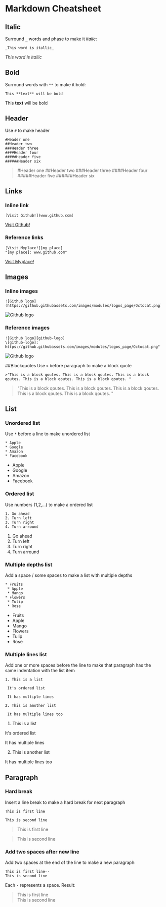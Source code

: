# Markdown Cheatsheet

## Italic
Surround `_` words and phase to make it _italic_:
```
_This word is itallic_
```

_This word is itallic_

## Bold
Surround words with `**` to make it bold:
```
This **text** will be bold
```

This **text** will be bold

## Header
Use `#` to make header

```
#Header one
##Header two
###Header three
####Header four
#####Header five
######Header six
```

>#Header one
##Header two
###Header three
####Header four
#####Header five
######Header six

## Links
### Inline link
```
[Visit Github!](www.github.com)
```

[Visit Github!](www.github.com)

### Reference links
```
[Visit Myplace!][my place]
"[my place]: www.github.com"

```
[Visit Myplace!][my-place]

[my-place]: www.github.com

## Images
### Inline images
```
![Github logo](https://github.githubassets.com/images/modules/logos_page/Octocat.png)
```
![Github logo](https://github.githubassets.com/images/modules/logos_page/Octocat.png)

### Reference images
```
![Github logo][github-logo]
\[github-logo]: https://github.githubassets.com/images/modules/logos_page/Octocat.png"

```

![Github logo][github-logo]

[github-logo]: https://github.githubassets.com/images/modules/logos_page/Octocat.png

##Blockquotes
Use `>` before paragraph to make a block quote

```
>"This is a block qoutes. This is a block qoutes. This is a block qoutes. This is a block qoutes. This is a block qoutes. "
```

>"This is a block qoutes. This is a block qoutes. This is a block qoutes. This is a block qoutes. This is a block qoutes. "

## List
### Unordered list
Use `*` before a line to make unordered list

```
* Apple
* Google
* Amazon
* Facebook
```
* Apple
* Google
* Amazon
* Facebook

### Ordered list
Use numbers (1,2,...) to make a ordered list

```
1. Go ahead
2. Turn left
3. Turn right
4. Turn arround
```

1. Go ahead
2. Turn left
3. Turn right
4. Turn arround

### Multiple depths list
Add a space / some spaces to make a list with multiple depths

```
* Fruits
 * Apple
 * Mango
* Flowers
 * Tulip
 * Rose
```
* Fruits
 * Apple
 * Mango
* Flowers
 * Tulip
 * Rose

### Multiple lines list
Add one or more spaces before the line to make that paragraph has the same indentation with the list item

```
1. This is a list

 It's ordered list
 
 It has multiple lines
 
2. This is another list

 It has multiple lines too
```
1. This is a list

 It's ordered list
 
 It has multiple lines
 
2. This is another list

 It has multiple lines too
 
 
## Paragraph
### Hard break
Insert a line break to make a hard break for next paragraph

```
This is first line

This is second line
```
>This is first line

>This is second line

### Add two spaces after new line
Add two spaces at the end of the line to make a new paragraph

```
This is first line··
This is second line
```
Each `·` represents a space. Result:  
>This is first line  
This is second line

